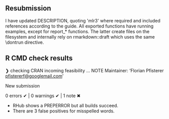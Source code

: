 ## Resubmission

I have updated DESCRIPTION, quoting 'mlr3' where required and included references according to the guide.
All exported functions have running examples, except for report_* functions. 
The latter create files on the filesystem and internally rely on rmarkdown::draft which uses the same \dontrun directive.

## R CMD check results

❯ checking CRAN incoming feasibility ... NOTE
  Maintainer: ‘Florian Pfisterer <pfistererf@googlemail.com>’
  
  New submission

0 errors ✔ | 0 warnings ✔ | 1 note ✖

- RHub shows a PREPERROR but all builds succeed.
- There are 3 false positives for misspelled words.


